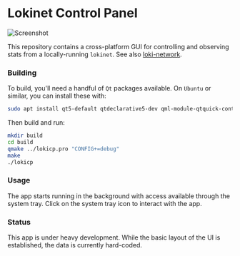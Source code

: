 # Lokinet Control Panel

![Screenshot](../media/images/lokinet_ui_screenshot.png?raw=true)

This repository contains a cross-platform GUI for controlling and observing stats from a locally-running `lokinet`. See also [loki-network](https://github.com/loki-project/loki-network).

### Building

To build, you'll need a handful of `Qt` packages available. On `Ubuntu` or similar, you can install these with:

```bash
sudo apt install qt5-default qtdeclarative5-dev qml-module-qtquick-controls qml-module-qtquick-dialogs qml-module-qt-labs-platform
```

Then build and run:

```bash
mkdir build
cd build
qmake ../lokicp.pro "CONFIG+=debug"
make
./lokicp
```

### Usage

The app starts running in the background with access available through the system tray. Click on the system tray icon to interact with the app.

### Status

This app is under heavy development. While the basic layout of the UI is established, the data is currently hard-coded.
